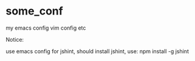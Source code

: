 # some_conf
my emacs config vim config etc

Notice:

use emacs config for jshint, should install jshint, use: npm install -g jshint
